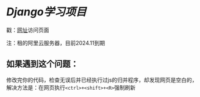 # *Django学习项目*

戳：[网址](http://47.100.76.86:8001/)访问页面

注：租的阿里云服务器，目前2024.11到期

## 如果遇到这个问题：
修改完你的代码，检查无误后并已经执行过js的归并程序，却发现网页是空白的，解决方法是：在网页执行`<ctrl>+<shift>+<R>`强制刷新